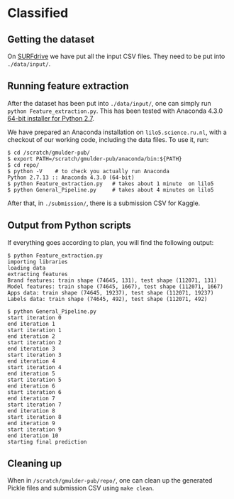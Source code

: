 # Classified

## Getting the dataset
On [SURFdrive](https://surfdrive.surf.nl/files/index.php/s/FsdEHsJJ6oF7yiL) we
have put all the input CSV files. They need to be put into `./data/input/`.

## Running feature extraction
After the dataset has been put into `./data/input/`, one can simply run `python
Feature_extraction.py`. This has been tested with Anaconda 4.3.0 [64-bit
installer for Python 2.7](https://www.continuum.io/downloads).

We have prepared an Anaconda installation on `lilo5.science.ru.nl`, with a
checkout of our working code, including the data files. To use it, run:

```
$ cd /scratch/gmulder-pub/
$ export PATH=/scratch/gmulder-pub/anaconda/bin:${PATH}
$ cd repo/
$ python -V    # to check you actually run Anaconda
Python 2.7.13 :: Anaconda 4.3.0 (64-bit)
$ python Feature_extraction.py   # takes about 1 minute  on lilo5
$ python General_Pipeline.py     # takes about 4 minutes on lilo5
```

After that, in `./submission/`, there is a submission CSV for Kaggle.

## Output from Python scripts
If everything goes according to plan, you will find the following output:

```
$ python Feature_extraction.py 
importing libraries
loading data
extracting features
Brand features: train shape (74645, 131), test shape (112071, 131)
Model features: train shape (74645, 1667), test shape (112071, 1667)
Apps data: train shape (74645, 19237), test shape (112071, 19237)
Labels data: train shape (74645, 492), test shape (112071, 492)
```

```
$ python General_Pipeline.py 
start iteration 0
end iteration 1
start iteration 1
end iteration 2
start iteration 2
end iteration 3
start iteration 3
end iteration 4
start iteration 4
end iteration 5
start iteration 5
end iteration 6
start iteration 6
end iteration 7
start iteration 7
end iteration 8
start iteration 8
end iteration 9
start iteration 9
end iteration 10
starting final prediction
```

## Cleaning up

When in `/scratch/gmulder-pub/repo/`, one can clean up the generated Pickle
files and submission CSV using `make clean`.
